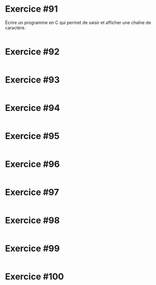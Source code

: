 
# Exercice #91

Écrire un programme en C qui permet de saisir et afficher une chaîne de caractère.

``` C

```

# Exercice #92

``` C

```

# Exercice #93

``` C

```

# Exercice #94

``` C

```

# Exercice #95

``` C

```

# Exercice #96

``` C

```

# Exercice #97

``` C

```

# Exercice #98

``` C

```

# Exercice #99

``` C

```

# Exercice #100

``` C

```
